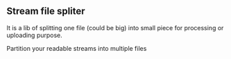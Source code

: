 ## Stream file spliter
It is a lib of splitting one file (could be big) into small piece for processing or uploading purpose.

Partition your readable streams into multiple files

